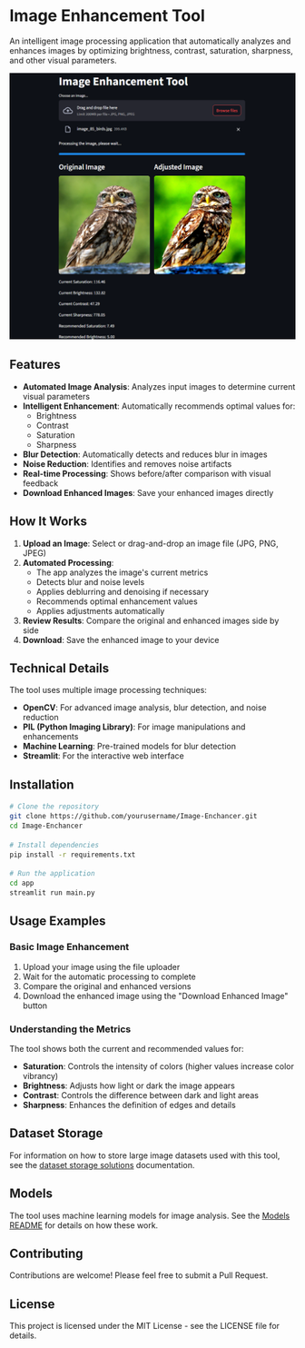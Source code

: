 # Image Enhancement Tool

An intelligent image processing application that automatically analyzes and enhances images by optimizing brightness, contrast, saturation, sharpness, and other visual parameters.

![Image Enhancement Tool Screenshot](image.png)

## Features

- **Automated Image Analysis**: Analyzes input images to determine current visual parameters
- **Intelligent Enhancement**: Automatically recommends optimal values for:
  - Brightness
  - Contrast
  - Saturation
  - Sharpness
- **Blur Detection**: Automatically detects and reduces blur in images
- **Noise Reduction**: Identifies and removes noise artifacts
- **Real-time Processing**: Shows before/after comparison with visual feedback
- **Download Enhanced Images**: Save your enhanced images directly

## How It Works

1. **Upload an Image**: Select or drag-and-drop an image file (JPG, PNG, JPEG)
2. **Automated Processing**:
   - The app analyzes the image's current metrics
   - Detects blur and noise levels
   - Applies deblurring and denoising if necessary
   - Recommends optimal enhancement values
   - Applies adjustments automatically
3. **Review Results**: Compare the original and enhanced images side by side
4. **Download**: Save the enhanced image to your device

## Technical Details

The tool uses multiple image processing techniques:

- **OpenCV**: For advanced image analysis, blur detection, and noise reduction
- **PIL (Python Imaging Library)**: For image manipulations and enhancements
- **Machine Learning**: Pre-trained models for blur detection
- **Streamlit**: For the interactive web interface

## Installation

```bash
# Clone the repository
git clone https://github.com/yourusername/Image-Enchancer.git
cd Image-Enchancer

# Install dependencies
pip install -r requirements.txt

# Run the application
cd app
streamlit run main.py
```

## Usage Examples

### Basic Image Enhancement

1. Upload your image using the file uploader
2. Wait for the automatic processing to complete
3. Compare the original and enhanced versions
4. Download the enhanced image using the "Download Enhanced Image" button

### Understanding the Metrics

The tool shows both the current and recommended values for:

- **Saturation**: Controls the intensity of colors (higher values increase color vibrancy)
- **Brightness**: Adjusts how light or dark the image appears
- **Contrast**: Controls the difference between dark and light areas
- **Sharpness**: Enhances the definition of edges and details

## Dataset Storage

For information on how to store large image datasets used with this tool, see the [dataset storage solutions](docs/dataset_storage_solutions.md) documentation.

## Models

The tool uses machine learning models for image analysis. See the [Models README](Models/README.md) for details on how these work.

## Contributing

Contributions are welcome! Please feel free to submit a Pull Request.

## License

This project is licensed under the MIT License - see the LICENSE file for details.
